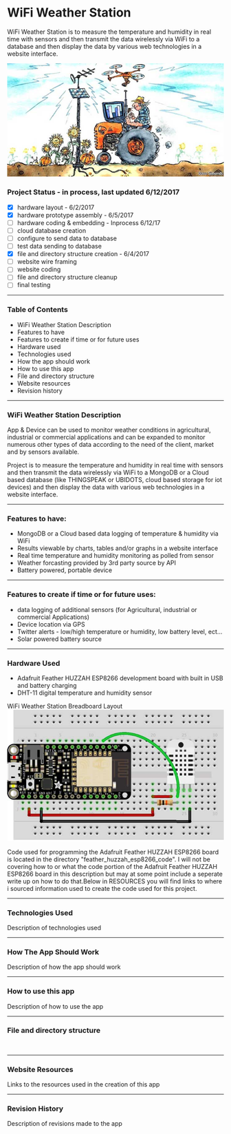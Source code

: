 # WiFi Weather Station
WiFi Weather Station is to measure the temperature and humidity in real time with sensors and then transmit the data wirelessly via WiFi to a database and then display the data by various web technologies in a website interface.

![WiFi Weather Station](public/assets/img/smart-farm.jpg)


### Project Status - in process, last updated 6/12/2017

  - [x]  hardware layout - 6/2/2017
  - [x]  hardware prototype assembly - 6/5/2017
  - [ ]  hardware coding & embedding - Inprocess 6/12/17
  - [ ]  cloud database creation
  - [ ]  configure to send data to database
  - [ ]  test data sending to database  
  - [x]  file and directory structure creation  - 6/4/2017
  - [ ]  website wire framing  
  - [ ]  website coding
  - [ ]  file and directory structure cleanup
  - [ ]  final testing
  
----

### Table of Contents

  -  WiFi Weather Station Description
  -  Features to have 
  -  Features to create if time or for future uses
  -  Hardware used
  -  Technologies used 
  -  How the app should work
  -  How to use this app
  -  File and directory structure
  -  Website resources
  -  Revision history
  
----

### WiFi Weather Station Description
App & Device can be used to monitor weather conditions in agricultural, industrial or commercial applications and can be expanded to monitor numerous other types of data according to the need of the client, market and by sensors available. 

Project is to measure the temperature and humidity in real time with sensors and then transmit the data wirelessly via WiFi to a MongoDB or a Cloud based database (like THINGSPEAK or UBIDOTS, cloud based storage for iot devices) and then display the data with various web technologies in a website interface.


----

### Features to have:
- MongoDB or a Cloud based data logging of temperature & humidity via WiFi
- Results viewable by charts, tables and/or graphs in a website interface
- Real time  temperature and humidity monitoring as polled from sensor 
- Weather forcasting provided by 3rd party source by API
- Battery powered, portable device


----

### Features to create if time or for future uses:
- data logging of additional sensors (for Agricultural, industrial or commercial Applications)
- Device location via GPS
- Twitter alerts - low/high temperature or humidity, low battery level, ect...
- Solar powered battery source


----

### Hardware Used

  - Adafruit Feather HUZZAH ESP8266 development board with built in USB and battery charging 
  - DHT-11 digital temperature and humidity sensor  
  
  
  WiFi Weather Station Breadboard Layout  
![WiFi Weather Station Breadboard Layout](public/assets/img/ESP8266-DHT11.jpg)
	
Code used for programming the Adafruit Feather HUZZAH ESP8266 board is located in the directory "feather_huzzah_esp8266_code".  I will not be covering how to or what the code portion of the Adafruit Feather HUZZAH ESP8266 board in this description but may at some point include a seperate write up on how to do that.Below in RESOURCES you will find links to where i sourced information used to create the code used for this project.
	
----

### Technologies Used

Description of technologies used 


----

### How The App Should Work

Description of how the app should work



----

### How to use this app

Description of how to use the app



----

### File and directory structure

```


```


----
### Website Resources 

Links to the resources used in the creation of this app


----
### Revision History 

Description of revisions made to the app

